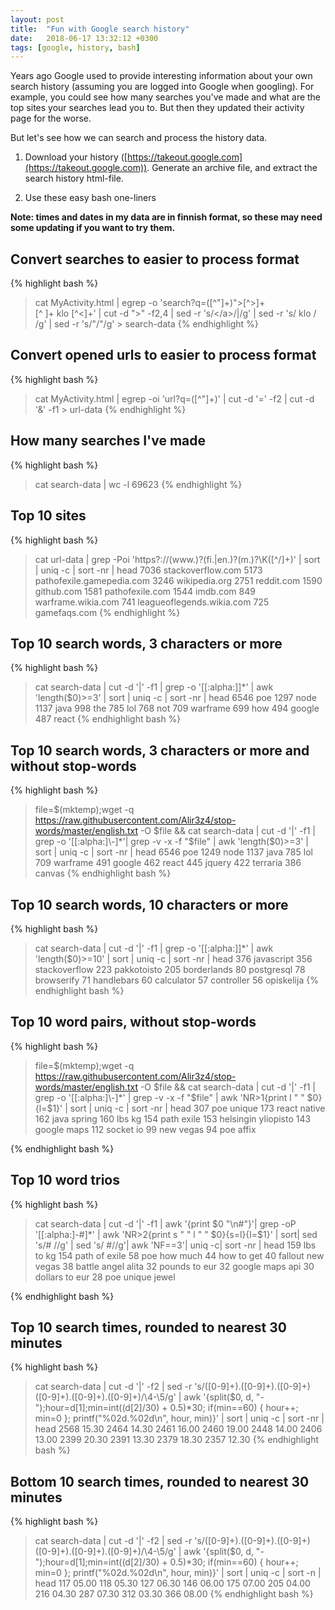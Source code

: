 ```yaml
---
layout: post
title:  "Fun with Google search history"
date:   2018-06-17 13:32:12 +0300
tags: [google, history, bash]
---
```


Years ago Google used to provide interesting information about your own search history (assuming you are logged into Google when googling). For example, you could see how many searches you've made and what are the top sites your searches lead you to. But then they updated their activity page for the worse.

But let's see how we can search and process the history data.

1. Download your history ([https://takeout.google.com](https://takeout.google.com)). Generate an archive file, and extract the search history html-file.

2. Use these easy bash one-liners

<!--more-->

**Note: times and dates in my data are in finnish format, so these may need some updating if you want to try them.**

## Convert searches to easier to process format

{% highlight bash %}
> cat MyActivity.html | egrep -o 'search\?q=([^"]+)">[^>]+</a><br>[^ ]+ klo [^<]+'  | cut -d ">" -f2,4 | sed -r 's/<\/a>/|/g' | sed -r 's/ klo / /g' | sed -r 's/&quot;/"/g' > search-data
{% endhighlight %}

## Convert opened urls to easier to process format
{% highlight bash %}
> cat MyActivity.html | egrep -oi 'url\?q=([^"]+)'  | cut -d '=' -f2 | cut -d '&' -f1 > url-data
{% endhighlight %}

## How many searches I've made

{% highlight bash %}
> cat search-data | wc -l
> 69623
{% endhighlight %}

## Top 10 sites

{% highlight bash %}
> cat url-data |  grep -Poi 'https?://(www\.)?(fi\.|en\.)?(m\.)?\K([^/]+)' | sort | uniq -c | sort -nr | head
>  7036 stackoverflow.com
   5173 pathofexile.gamepedia.com
   3246 wikipedia.org
   2751 reddit.com
   1590 github.com
   1581 pathofexile.com
   1544 imdb.com
    849 warframe.wikia.com
    741 leagueoflegends.wikia.com
    725 gamefaqs.com
{% endhighlight %}

## Top 10 search words, 3 characters or more

{% highlight bash %}
> cat search-data | cut -d '|' -f1 | grep -o '[[:alpha:]]*' | awk 'length($0)>=3' | sort | uniq -c | sort -nr | head
>  6546 poe
   1297 node
   1137 java
    998 the
    785 lol
    768 not
    709 warframe
    699 how
    494 google
    487 react
{% endhighlight bash %}


## Top 10 search words, 3 characters or more and without stop-words

{% highlight bash %}
> file=$(mktemp);wget -q https://raw.githubusercontent.com/Alir3z4/stop-words/master/english.txt -O $file && cat search-data | cut -d '|' -f1 | grep -o '[[:alpha:]\-]*'| grep -v -x -f "$file" | awk 'length($0)>=3' | sort | uniq -c | sort -nr | head
>  6546 poe
   1249 node
   1137 java
    785 lol
    709 warframe
    491 google
    462 react
    445 jquery
    422 terraria
    386 canvas
{% endhighlight bash %}

## Top 10 search words, 10 characters or more

{% highlight bash %}
> cat search-data | cut -d '|' -f1 | grep -o '[[:alpha:]]*' | awk 'length($0)>=10' | sort | uniq -c | sort -nr | head
>   376 javascript
    356 stackoverflow
    223 pakkotoisto
    205 borderlands
     80 postgresql
     78 browserify
     71 handlebars
     60 calculator
     57 controller
     56 opiskelija
{% endhighlight bash %}


## Top 10 word pairs, without stop-words

{% highlight bash %}
> file=$(mktemp);wget -q https://raw.githubusercontent.com/Alir3z4/stop-words/master/english.txt -O $file && cat search-data | cut -d '|' -f1 | grep -o '[[:alpha:]\-]*' | grep -v -x -f "$file" | awk 'NR>1{print l " " $0}{l=$1}' | sort | uniq -c | sort -nr | head
>   307 poe unique
    173 react native
    162 java spring
    160 lbs kg
    154 path exile
    153 helsingin yliopisto
    143 google maps
    112 socket io
     99 new vegas
     94 poe affix

{% endhighlight bash %}

## Top 10 word trios 

{% highlight bash %}
> cat search-data | cut -d '|' -f1 | awk '{print $0 "\n#"}'| grep -oP '[[:alpha:]\-#]*' | awk 'NR>2{print s " " l " " $0}{s=l}{l=$1}' | sort| sed 's/\# //g' | sed 's/ \#//g'| awk 'NF==3'| uniq -c| sort -nr | head
>   159 lbs to kg
    154 path of exile
     58 poe how much
     44 how to get
     40 fallout new vegas
     38 battle angel alita
     32 pounds to eur
     32 google maps api
     30 dollars to eur
     28 poe unique jewel

{% endhighlight bash %}

## Top 10 search times, rounded to nearest 30 minutes

{% highlight bash %}
> cat search-data | cut -d '|' -f2 | sed -r 's/([0-9]+)\.([0-9]+)\.([0-9]+) ([0-9]+)\.([0-9]+)\.([0-9]+)/\4-\5/g' | awk '{split($0, d, "-");hour=d[1];min=int((d[2]/30) + 0.5)*30; if(min==60) { hour++; min=0 };  printf("%02d.%02d\n", hour, min)}' | sort | uniq -c  | sort -nr | head
>   2568 15.30
    2464 14.30
    2461 16.00
    2460 19.00
    2448 14.00
    2406 13.00
    2399 20.30
    2391 13.30
    2379 18.30
    2357 12.30
{% endhighlight bash %}


## Bottom 10 search times, rounded to nearest 30 minutes

{% highlight bash %}
> cat search-data | cut -d '|' -f2 | sed -r 's/([0-9]+)\.([0-9]+)\.([0-9]+) ([0-9]+)\.([0-9]+)\.([0-9]+)/\4-\5/g' | awk '{split($0, d, "-");hour=d[1];min=int((d[2]/30) + 0.5)*30; if(min==60) { hour++; min=0 };  printf("%02d.%02d\n", hour, min)}' | sort | uniq -c  | sort -n | head
>   117 05.00
    118 05.30
    127 06.30
    146 06.00
    175 07.00
    205 04.00
    216 04.30
    287 07.30
    312 03.30
    366 08.00
{% endhighlight bash %}
